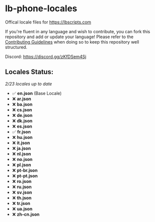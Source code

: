 # lb-phone-locales
Offical locale files for https://lbscripts.com

If you're fluent in any language and wish to contribute, you can fork this repository and add or update your language!
Please refer to the [Contributing Guidelines](https://github.com/lbphone/lb-phone-locales/blob/main/CONTRIBUTING.md) when doing so to keep this repository well structured. 

Discord: https://discord.gg/zKfDSem4Sj


## Locales Status:
*2/23 locales up to date*
- ✅ **en.json** (Base Locale)
- ❌ **ar.json**
- ❌ **ba.json**
- ❌ **cs.json**
- ❌ **de.json**
- ❌ **dk.json**
- ❌ **es.json**
- ✅ **fr.json**
- ❌ **hu.json**
- ❌ **it.json**
- ❌ **ja.json**
- ❌ **nl.json**
- ❌ **no.json**
- ❌ **pl.json**
- ❌ **pt-br.json**
- ❌ **pt-pt.json**
- ❌ **ro.json**
- ❌ **ru.json**
- ❌ **sv.json**
- ❌ **th.json**
- ❌ **tr.json**
- ❌ **ua.json**
- ❌ **zh-cn.json**
<!-- Recap End -->
